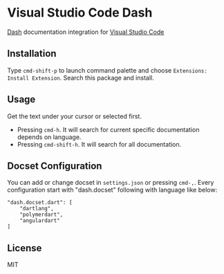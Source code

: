 # Visual Studio Code Dash

[Dash](https://kapeli.com/dash) documentation integration for [Visual Studio Code](https://code.visualstudio.com/)

## Installation
Type `cmd-shift-p` to launch command palette and choose `Extensions: Install Extension`. Search this package and install.

## Usage
Get the text under your cursor or selected first.

- Pressing `cmd-h`. It will search for current specific documentation depends on language.
- Pressing `cmd-shift-h`. It will search for all documentation.

## Docset Configuration
You can add or change docset in `settings.json` or pressing `cmd-,`.
Every configuration start with "dash.docset" following with language like below:

```
"dash.docset.dart": [
    "dartlang",
    "polymerdart",
    "angulardart"
]
```

## License
MIT
